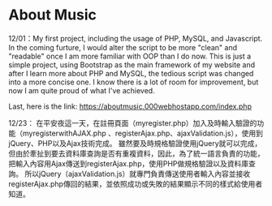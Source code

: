 # About Music
12/01：My first project, including the usage of PHP, MySQL, and Javascript.
In the coming furture, I would alter the script to be more "clean" and "readable" once I am more familiar with OOP than I do now.
This is just a simple project, using Bootstrap as the main framework of my website and after I learn more about PHP and MySQL, the tedious script was changed into a more concise one. I know there is a lot of room for improvement, but now I am quite proud of what I've achieved.

Last, here is the link: https://aboutmusic.000webhostapp.com/index.php

12/23：
在平安夜這一天，在註冊頁面（myregister.php）加入及時輸入驗證的功能（myregisterwithAJAX.php 、registerAjax.php、ajaxValidation.js），使用到jQuery、PHP以及Ajax技術完成。
雖然要及時規格驗證使用jQuery就可以完成，但由於牽扯到要去資料庫查詢是否有重複資料，因此，為了統一語言負責的功能，把輸入內容用Ajax傳送到registerAjax.php，使用PHP做規格驗證以及資料庫查詢。
所以jQuery（ajaxValidation.js）就專門負責傳送使用者輸入內容並接收registerAjax.php傳回的結果，並依照成功或失敗的結果顯示不同的樣式給使用者知道。
